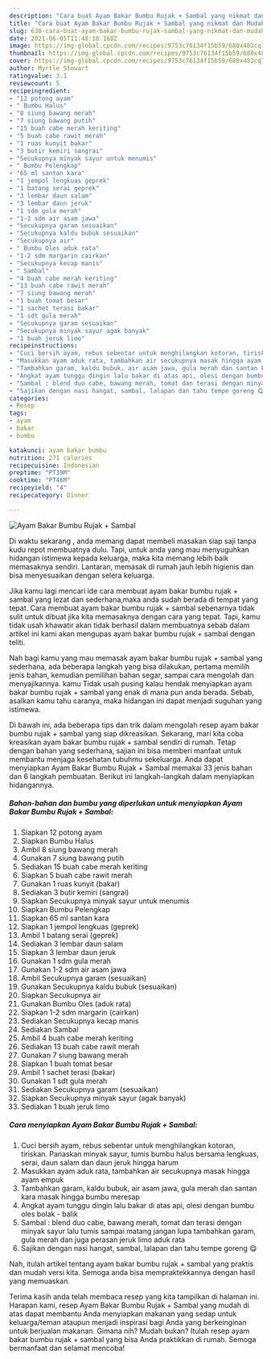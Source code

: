 ```yaml
---
description: "Cara buat Ayam Bakar Bumbu Rujak + Sambal yang nikmat dan Mudah Dibuat"
title: "Cara buat Ayam Bakar Bumbu Rujak + Sambal yang nikmat dan Mudah Dibuat"
slug: 638-cara-buat-ayam-bakar-bumbu-rujak-sambal-yang-nikmat-dan-mudah-dibuat
date: 2021-06-05T11:48:18.168Z
image: https://img-global.cpcdn.com/recipes/9753c76134f15b59/680x482cq70/ayam-bakar-bumbu-rujak-sambal-foto-resep-utama.jpg
thumbnail: https://img-global.cpcdn.com/recipes/9753c76134f15b59/680x482cq70/ayam-bakar-bumbu-rujak-sambal-foto-resep-utama.jpg
cover: https://img-global.cpcdn.com/recipes/9753c76134f15b59/680x482cq70/ayam-bakar-bumbu-rujak-sambal-foto-resep-utama.jpg
author: Myrtle Stewart
ratingvalue: 3.1
reviewcount: 5
recipeingredient:
- "12 potong ayam"
- " Bumbu Halus"
- "8 siung bawang merah"
- "7 siung bawang putih"
- "15 buah cabe merah keriting"
- "5 buah cabe rawit merah"
- "1 ruas kunyit bakar"
- "3 butir kemiri sangrai"
- "Secukupnya minyak sayur untuk menumis"
- " Bumbu Pelengkap"
- "65 ml santan kara"
- "1 jempol lengkuas geprek"
- "1 batang serai geprek"
- "3 lembar daun salam"
- "3 lembar daun jeruk"
- "1 sdm gula merah"
- "1-2 sdm air asam jawa"
- "Secukupnya garam sesuaikan"
- "Secukupnya kaldu bubuk sesuaikan"
- "Secukupnya air"
- " Bumbu Oles aduk rata"
- "1-2 sdm margarin cairkan"
- "Secukupnya kecap manis"
- " Sambal"
- "4 buah cabe merah keriting"
- "13 buah cabe rawit merah"
- "7 siung bawang merah"
- "1 buah tomat besar"
- "1 sachet terasi bakar"
- "1 sdt gula merah"
- "Secukupnya garam sesuaikan"
- "Secukupnya minyak sayur agak banyak"
- "1 buah jeruk limo"
recipeinstructions:
- "Cuci bersih ayam, rebus sebentar untuk menghilangkan kotoran, tiriskan. Panaskan minyak sayur, tumis bumbu halus bersama lengkuas, serai, daun salam dan daun jeruk hingga harum"
- "Masukkan ayam aduk rata, tambahkan air secukupnya masak hingga ayam empuk"
- "Tambahkan garam, kaldu bubuk, air asam jawa, gula merah dan santan kara masak hingga bumbu meresap"
- "Angkat ayam tunggu dingin lalu bakar di atas api, olesi dengan bumbu oles bolak - balik"
- "Sambal : blend duo cabe, bawang merah, tomat dan terasi dengan minyak sayur lalu tumis sampai matang jangan lupa tambahkan garam, gula merah dan juga perasan jeruk limo aduk rata"
- "Sajikan dengan nasi hangat, sambal, lalapan dan tahu tempe goreng 😋"
categories:
- Resep
tags:
- ayam
- bakar
- bumbu

katakunci: ayam bakar bumbu 
nutrition: 271 calories
recipecuisine: Indonesian
preptime: "PT39M"
cooktime: "PT46M"
recipeyield: "4"
recipecategory: Dinner

---
```



![Ayam Bakar Bumbu Rujak + Sambal](https://img-global.cpcdn.com/recipes/9753c76134f15b59/680x482cq70/ayam-bakar-bumbu-rujak-sambal-foto-resep-utama.jpg)

Di waktu  sekarang , anda memang dapat membeli masakan siap saji tanpa kudu repot membuatnya dulu. Tapi, untuk anda yang mau menyuguhkan hidangan istimewa kepada keluarga, maka kita memang lebih baik memasaknya sendiri. Lantaran, memasak di rumah jauh lebih higienis dan bisa menyesuaikan dengan selera keluarga.

Jika kamu lagi mencari ide cara membuat ayam bakar bumbu rujak + sambal yang lezat dan sederhana,maka anda sudah berada di tempat yang tepat. Cara membuat ayam bakar bumbu rujak + sambal  sebenarnya tidak sulit untuk dibuat jika kita memasaknya dengan cara yang tepat. Tapi, kamu tidak usah khawatir akan tidak berhasil dalam membuatnya 
sebab dalam artikel ini kami akan mengupas ayam bakar bumbu rujak + sambal dengan teliti.  



Nah bagi kamu yang mau memasak ayam bakar bumbu rujak + sambal yang sederhana, ada beberapa langkah yang bisa dilakukan, pertama memilih jenis bahan, kemudian pemilihan bahan segar, sampai cara mengolah dan menyajikannya. kamu Tidak usah pusing kalau hendak menyiapkan ayam bakar bumbu rujak + sambal yang enak di mana pun anda berada. Sebab, asalkan kamu  tahu caranya, maka hidangan ini dapat menjadi suguhan yang istimewa.

Di bawah ini, ada beberapa tips dan trik dalam mengolah resep ayam bakar bumbu rujak + sambal yang siap dikreasikan. Sekarang, mari kita coba kreasikan ayam bakar bumbu rujak + sambal sendiri di rumah. Tetap dengan bahan yang sederhana, sajian ini bisa memberi manfaat untuk membantu menjaga kesehatan tubuhmu sekeluarga. Anda dapat menyiapkan Ayam Bakar Bumbu Rujak + Sambal memakai 33 jenis bahan dan 6 langkah pembuatan. Berikut ini langkah-langkah dalam menyiapkan hidangannya.

<!--inarticleads1-->

##### Bahan-bahan dan bumbu yang diperlukan untuk menyiapkan Ayam Bakar Bumbu Rujak + Sambal:

1. Siapkan 12 potong ayam
1. Siapkan  Bumbu Halus
1. Ambil 8 siung bawang merah
1. Gunakan 7 siung bawang putih
1. Sediakan 15 buah cabe merah keriting
1. Siapkan 5 buah cabe rawit merah
1. Gunakan 1 ruas kunyit (bakar)
1. Sediakan 3 butir kemiri (sangrai)
1. Siapkan Secukupnya minyak sayur untuk menumis
1. Siapkan  Bumbu Pelengkap
1. Siapkan 65 ml santan kara
1. Siapkan 1 jempol lengkuas (geprek)
1. Ambil 1 batang serai (geprek)
1. Sediakan 3 lembar daun salam
1. Siapkan 3 lembar daun jeruk
1. Gunakan 1 sdm gula merah
1. Gunakan 1-2 sdm air asam jawa
1. Ambil Secukupnya garam (sesuaikan)
1. Gunakan Secukupnya kaldu bubuk (sesuaikan)
1. Siapkan Secukupnya air
1. Gunakan  Bumbu Oles (aduk rata)
1. Siapkan 1-2 sdm margarin (cairkan)
1. Sediakan Secukupnya kecap manis
1. Sediakan  Sambal
1. Ambil 4 buah cabe merah keriting
1. Sediakan 13 buah cabe rawit merah
1. Gunakan 7 siung bawang merah
1. Siapkan 1 buah tomat besar
1. Ambil 1 sachet terasi (bakar)
1. Gunakan 1 sdt gula merah
1. Sediakan Secukupnya garam (sesuaikan)
1. Siapkan Secukupnya minyak sayur (agak banyak)
1. Sediakan 1 buah jeruk limo




<!--inarticleads2-->

##### Cara menyiapkan Ayam Bakar Bumbu Rujak + Sambal:

1. Cuci bersih ayam, rebus sebentar untuk menghilangkan kotoran, tiriskan. Panaskan minyak sayur, tumis bumbu halus bersama lengkuas, serai, daun salam dan daun jeruk hingga harum
1. Masukkan ayam aduk rata, tambahkan air secukupnya masak hingga ayam empuk
1. Tambahkan garam, kaldu bubuk, air asam jawa, gula merah dan santan kara masak hingga bumbu meresap
1. Angkat ayam tunggu dingin lalu bakar di atas api, olesi dengan bumbu oles bolak - balik
1. Sambal : blend duo cabe, bawang merah, tomat dan terasi dengan minyak sayur lalu tumis sampai matang jangan lupa tambahkan garam, gula merah dan juga perasan jeruk limo aduk rata
1. Sajikan dengan nasi hangat, sambal, lalapan dan tahu tempe goreng 😋




Nah, itulah artikel tentang  ayam bakar bumbu rujak + sambal  yang praktis dan mudah versi kita. Semoga anda bisa mempraktekkannya dengan hasil yang memuaskan. 

Terima kasih anda telah membaca resep yang kita tampilkan di halaman ini. Harapan kami, resep  Ayam Bakar Bumbu Rujak + Sambal yang mudah di atas dapat membantu Anda menyiapkan makanan yang sedap untuk keluarga/teman ataupun menjadi inspirasi bagi Anda yang berkeinginan untuk berjualan makanan. Gimana nih? Mudah bukan? Itulah resep ayam bakar bumbu rujak + sambal yang bisa Anda praktikkan di rumah. Semoga bermanfaat dan selamat mencoba!

